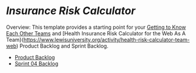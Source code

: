 # *Insurance Risk Calculator*

Overview: This template provides a starting point for your [Getting to Know Each Other Teams](www.lewisuniversity.org/activity/getting-to-know-each-other-teams) and
[Health Insurance Risk Calculator for the Web As A Team}(https://www.lewisuniversity.org/activity/health-risk-calculator-team-web) Product Backlog and Sprint Backlog.
- [Product Backlog](product-backlog.md)
- [Sprint 04 Backlog](sprint-04-backlog.md)
